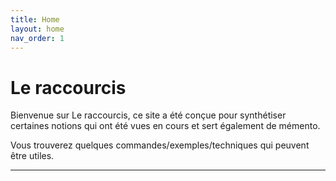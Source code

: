 ```yaml
---
title: Home
layout: home
nav_order: 1
---
```


# Le raccourcis

Bienvenue sur Le raccourcis, ce site a été conçue pour synthétiser certaines notions qui ont été vues en cours et sert également de mémento.

Vous trouverez quelques commandes/exemples/techniques qui peuvent être utiles.

---
